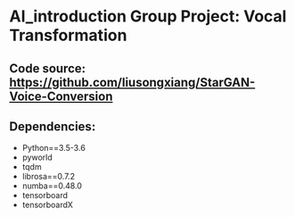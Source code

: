 
# AI_introduction Group Project: Vocal Transformation

## Code source: https://github.com/liusongxiang/StarGAN-Voice-Conversion

## Dependencies:
* Python==3.5-3.6
* pyworld
* tqdm
* librosa==0.7.2
* numba==0.48.0
* tensorboard
* tensorboardX

